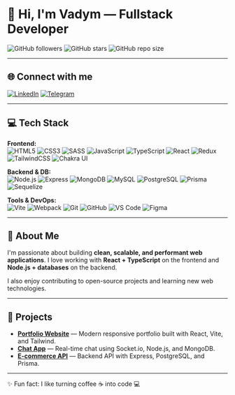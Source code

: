 # 👋 Hi, I'm Vadym — Fullstack Developer

![GitHub followers](https://img.shields.io/github/followers/vadymkol?style=social)
![GitHub stars](https://img.shields.io/github/stars/vadymkol?style=social)
![GitHub repo size](https://img.shields.io/github/repo-size/vadymkol/portfolio)

---

## 🌐 Connect with me
[![LinkedIn](https://img.shields.io/badge/LinkedIn-%230077B5.svg?logo=linkedin&logoColor=white)](https://www.linkedin.com/in/vadym-kolomiiets-ua/)
[![Telegram](https://img.shields.io/badge/-Telegram-0088cc?logo=telegram&logoColor=white)](https://t.me/vadymkol)

---

## 💻 Tech Stack

**Frontend:**  
![HTML5](https://img.shields.io/badge/HTML5-E34F26?style=for-the-badge&logo=html5&logoColor=white)
![CSS3](https://img.shields.io/badge/CSS3-1572B6?style=for-the-badge&logo=css3&logoColor=white)
![SASS](https://img.shields.io/badge/SASS-hotpink?style=for-the-badge&logo=sass&logoColor=white)
![JavaScript](https://img.shields.io/badge/JavaScript-F7DF1E?style=for-the-badge&logo=javascript&logoColor=black)
![TypeScript](https://img.shields.io/badge/TypeScript-007ACC?style=for-the-badge&logo=typescript&logoColor=white)
![React](https://img.shields.io/badge/React-61DAFB?style=for-the-badge&logo=react&logoColor=black)
![Redux](https://img.shields.io/badge/Redux-593D88?style=for-the-badge&logo=redux&logoColor=white)
![TailwindCSS](https://img.shields.io/badge/TailwindCSS-38B2AC?style=for-the-badge&logo=tailwind-css&logoColor=white)
![Chakra UI](https://img.shields.io/badge/Chakra_UI-4FD1C5?style=for-the-badge&logo=chakraui&logoColor=white)

**Backend & DB:**  
![Node.js](https://img.shields.io/badge/Node.js-6DA55F?style=for-the-badge&logo=node.js&logoColor=white)
![Express](https://img.shields.io/badge/Express.js-404d59?style=for-the-badge)
![MongoDB](https://img.shields.io/badge/MongoDB-4EA94B?style=for-the-badge&logo=mongodb&logoColor=white)
![MySQL](https://img.shields.io/badge/MySQL-00758F?style=for-the-badge&logo=mysql&logoColor=white)
![PostgreSQL](https://img.shields.io/badge/PostgreSQL-316192?style=for-the-badge&logo=postgresql&logoColor=white)
![Prisma](https://img.shields.io/badge/Prisma-3982CE?style=for-the-badge&logo=prisma&logoColor=white)
![Sequelize](https://img.shields.io/badge/Sequelize-52B0E7?style=for-the-badge&logo=sequelize&logoColor=white)

**Tools & DevOps:**  
![Vite](https://img.shields.io/badge/Vite-646CFF?style=for-the-badge&logo=vite&logoColor=white)
![Webpack](https://img.shields.io/badge/Webpack-8DD6F9?style=for-the-badge&logo=webpack&logoColor=black)
![Git](https://img.shields.io/badge/Git-F05033?style=for-the-badge&logo=git&logoColor=white)
![GitHub](https://img.shields.io/badge/GitHub-181717?style=for-the-badge&logo=github&logoColor=white)
![VS Code](https://img.shields.io/badge/VS_Code-0078d7?style=for-the-badge&logo=visual-studio-code&logoColor=white)
![Figma](https://img.shields.io/badge/Figma-F24E1E?style=for-the-badge&logo=figma&logoColor=white)

---

## 🚀 About Me

I'm passionate about building **clean, scalable, and performant web applications**. I love working with **React + TypeScript** on the frontend and **Node.js + databases** on the backend.  

I also enjoy contributing to open-source projects and learning new web technologies.  

---

## 📂 Projects

- [**Portfolio Website**](https://portfolio-tawny-two-74.vercel.app) — Modern responsive portfolio built with React, Vite, and Tailwind.  
- [**Chat App**](#) — Real-time chat using Socket.io, Node.js, and MongoDB.  
- [**E-commerce API**](#) — Backend API with Express, PostgreSQL, and Prisma.

---

✨ Fun fact: I like turning coffee ☕ into code 💻

